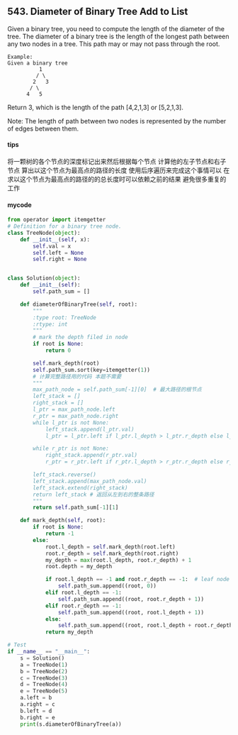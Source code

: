 ## 543. Diameter of Binary Tree Add to List

Given a binary tree, you need to compute the length of the diameter of the tree. The diameter of a binary tree is the length of the longest path between any two nodes in a tree. This path may or may not pass through the root.


```
Example:
Given a binary tree 
          1
         / \
        2   3
       / \     
      4   5
```
  
Return 3, which is the length of the path [4,2,1,3] or [5,2,1,3].

Note: The length of path between two nodes is represented by the number of edges between them.
#### tips
将一颗树的各个节点的深度标记出来然后根据每个节点 计算他的左子节点和右子节点 算出以这个节点为最高点的路径的长度
使用后序遍历来完成这个事情可以 在求以这个节点为最高点的路径的的总长度时可以依赖之前的结果 避免很多重复的工作
#### mycode 
```Python
from operator import itemgetter
# Definition for a binary tree node.
class TreeNode(object):
    def __init__(self, x):
        self.val = x
        self.left = None
        self.right = None


class Solution(object):
    def __init__(self):
        self.path_sum = []

    def diameterOfBinaryTree(self, root):
        """
        :type root: TreeNode
        :rtype: int
        """
        # mark the depth filed in node
        if root is None:
            return 0

        self.mark_depth(root)
        self.path_sum.sort(key=itemgetter(1))
        # 计算完整路径用的代码 本题不需要
        """
        max_path_node = self.path_sum[-1][0]  # 最大路径的根节点
        left_stack = []
        right_stack = []
        l_ptr = max_path_node.left
        r_ptr = max_path_node.right
        while l_ptr is not None:
            left_stack.append(l_ptr.val)
            l_ptr = l_ptr.left if l_ptr.l_depth > l_ptr.r_depth else l_ptr.right

        while r_ptr is not None:
            right_stack.append(r_ptr.val)
            r_ptr = r_ptr.left if r_ptr.l_depth > r_ptr.r_depth else r_ptr.right

        left_stack.reverse()
        left_stack.append(max_path_node.val)
        left_stack.extend(right_stack)
        return left_stack # 返回从左到右的整条路径
        """
        return self.path_sum[-1][1]

    def mark_depth(self, root):
        if root is None:
            return -1
        else:
            root.l_depth = self.mark_depth(root.left)
            root.r_depth = self.mark_depth(root.right)
            my_depth = max(root.l_depth, root.r_depth) + 1
            root.depth = my_depth

            if root.l_depth == -1 and root.r_depth == -1:  # leaf node
                self.path_sum.append((root, 0))
            elif root.l_depth == -1:
                self.path_sum.append((root, root.r_depth + 1))
            elif root.r_depth == -1:
                self.path_sum.append((root, root.l_depth + 1))
            else:
                self.path_sum.append((root, root.l_depth + root.r_depth + 2))
            return my_depth

# Test
if __name__ == "__main__":
    s = Solution()
    a = TreeNode(1)
    b = TreeNode(2)
    c = TreeNode(3)
    d = TreeNode(4)
    e = TreeNode(5)
    a.left = b
    a.right = c
    b.left = d
    b.right = e
    print(s.diameterOfBinaryTree(a))
```
